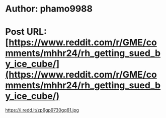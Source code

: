 # Author: phamo9988
# Post URL: [https://www.reddit.com/r/GME/comments/mhhr24/rh_getting_sued_by_ice_cube/](https://www.reddit.com/r/GME/comments/mhhr24/rh_getting_sued_by_ice_cube/)


https://i.redd.it/zp6gp9730gq61.jpg